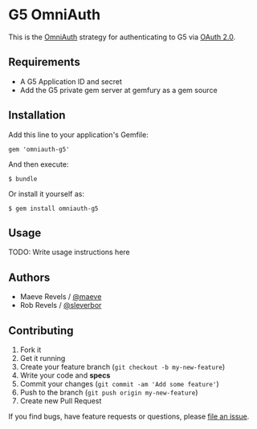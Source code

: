 # G5 OmniAuth

This is the [OmniAuth][omniauth] strategy for authenticating to G5 via
[OAuth 2.0][oauth].

 [omniauth]: https://github.com/intridea/omniauth
 [oauth]: http://oauth.net/2/

## Requirements

* A G5 Application ID and secret
* Add the G5 private gem server at gemfury as a gem source

## Installation

Add this line to your application's Gemfile:

    gem 'omniauth-g5'

And then execute:

    $ bundle

Or install it yourself as:

    $ gem install omniauth-g5

## Usage

TODO: Write usage instructions here

## Authors

  * Maeve Revels / [@maeve](https://github.com/maeve)
  * Rob Revels / [@sleverbor](https://github.com/sleverbor)

## Contributing

1. Fork it
2. Get it running
3. Create your feature branch (`git checkout -b my-new-feature`)
4. Write your code and **specs**
5. Commit your changes (`git commit -am 'Add some feature'`)
6. Push to the branch (`git push origin my-new-feature`)
7. Create new Pull Request

If you find bugs, have feature requests or questions, please
[file an issue](https://github.com/g5search/omniauth-g5/issues).
